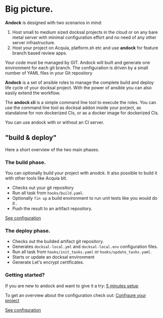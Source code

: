 # Big picture.

<b>Andock</b> is designed with two scenarios in mind:

1. Host small to medium sized docksal projects in the cloud or on any bare metal server with minimal configuration effort and no need of any other server infrastructure. 
2. Host your project on Acquia, platform.sh etc and use <b>andock</b> for feature branch based review apps.

Your code must be managed by GIT. Andock will built and generate one environment for each git branch. The configuration is driven by a small number of YAML files in your Git repository

<b>Andock</b> is a set of ansible roles to manage the complete build and deploy life cycle of your docksal project. With the power of ansible you can also easily extend the workflow. 

The <b>andock cli</b> is a simple command line tool to execute the roles. You can use the command line tool as docksal addon inside your porject, as standalone for non dockerized CIs, or as a docker image for dockerized CIs. 

You can use andock with or without an CI server.

## "build &amp; deploy"
Here a short overview of the two main phases.

### The build phase.
You can optionally build your project with anodck. It also possible to build it with other tools like Acquia blt. 
* Checks out your git repository 
* Run all task from `hooks/build.yaml`.
* Optionally `fin up` a build environment to run unit tests like you would do it .
* Push the result to an artifact repository.

[See configuration](../configuration/build.md)

### The deploy phase.
* Checks out the builded artifact git repository.
* Generates `docksal-local.yml` and `docksal-local.env` configuration files.
* Run all task from `hooks/init_tasks.yaml` or `hooks/update_tasks.yaml`.
* Starts or update an docksal environment
* Generate Let's encrypt certificates.

### Getting started?
If you are new to andock and want to give it a try: 
[5 minutes setup](../getting-started/docksal.md)

To get an overview about the configuration check out: 
[Configure your project](../configuration/andock.md) 



[See configuration](../configuration/fin.md)



